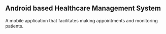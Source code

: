 ## Android based Healthcare Management System
A mobile application that facilitates making appointments and monitoring patients.
